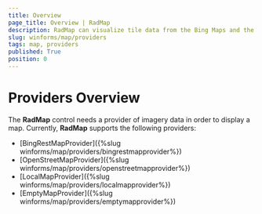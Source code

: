 ```yaml
---
title: Overview
page_title: Overview | RadMap
description: RadMap can visualize tile data from the Bing Maps and the OpenStreetMaps REST services as well as from the local file system.
slug: winforms/map/providers
tags: map, providers
published: True
position: 0 
---
```


# Providers Overview

The __RadMap__ control needs a provider of imagery data in order to display a map. Currently, __RadMap__ supports the following providers:

* [BingRestMapProvider]({%slug winforms/map/providers/bingrestmapprovider%})
* [OpenStreetMapProvider]({%slug winforms/map/providers/openstreetmapprovider%})
* [LocalMapProvider]({%slug winforms/map/providers/localmapprovider%})
* [EmptyMapProvider]({%slug winforms/map/providers/emptymapprovider%})
